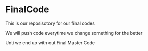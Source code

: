 # FinalCode
This is our reposisotory for our final codes

We will push code everytime we change something for the better

Unti we end up with out Final Master Code
